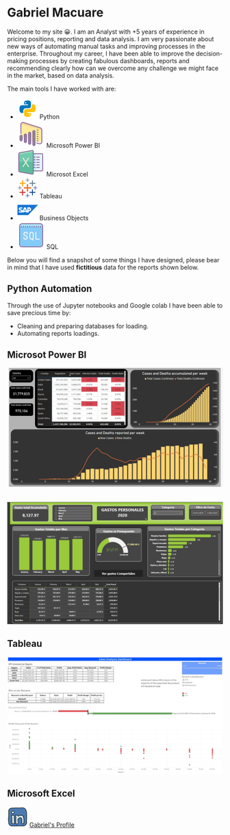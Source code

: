 # **Gabriel Macuare** <br>

  Welcome to my site :grinning:. I am an Analyst with +5 years of experience in pricing positions, reporting and data analysis. I am very passionate about new ways of automating manual tasks and improving processes in the enterprise. Throughout my career, I have been able to improve the decision-making processes by creating fabulous dashboards, reports and recommending clearly how can we overcome any challenge we might face in the market, based on data analysis.
  
 The main tools I have worked with are:
 
* ![](./Icons/icons8-python-48.png) Python
* ![](./Icons/icons8-power-bi-64.png) Microsoft Power BI
* ![](./Icons/icons8-microsoft-excel-64.png) Microsot Excel
* ![](./Icons/icons8-tableau-software-48.png) Tableau
* ![](./Icons/icons8-sap-48.png) Business Objects
* ![](./Icons/icons8-sql-64.png) SQL

Below you will find a snapshot of some things I have designed, please bear in mind that I have used **fictitious** data for the reports shown below.




## Python Automation
Through the use of Jupyter notebooks and Google colab I have been able to save precious time by: 
* Cleaning and preparing databases for loading.
* Automating reports loadings.




## Microsot Power BI
![](./Images/COVID%20Power%20BI.jpg) <br><br>

![](./Images/Personal%20Finances%20Power%20BI.jpg)



## Tableau 
![](./Images/Discounted_sales_analysis.jpg)

## Microsoft Excel

 ![](./Icons/icons8-linkedin-48.png) [Gabriel's Profile](https://www.linkedin.com/in/gabrielmacuare/)

